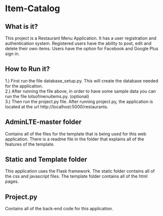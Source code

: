 # Item-Catalog

What is it?
--------

This project is a Restaurant Menu Application. It has a user registration and authentication system. Registered users have the ability to post, edit and delete their own items. Users have the option for Facebook and Google Plus sign in.


How to Run it?
--------
1.) First run the file database_setup.py. This will create the database needed for the application.<br>
2.) After running the file above, in order to have some sample data you can run the file lotsofmenuitems.py. (optional)<br>
3.) Then run the project.py file. After running project.py, the application is located at the url http://localhost:5000/restaurants.


AdminLTE-master folder
--------
Contains all of the files for the template that is being used for this web application. There is a readme file in the folder that explains all of the features of the template.

Static and Template folder
--------
This application uses the Flask framework. The static folder contains all of the css and javascript files. The template folder contains all of the html pages.

Project.py
--------
Contains all of the back-end code for this application.
